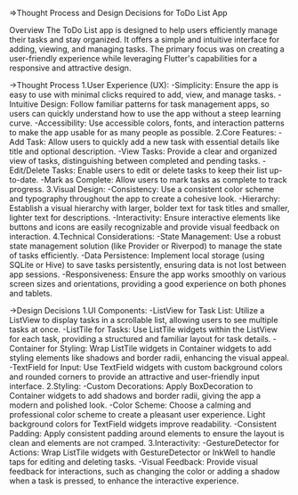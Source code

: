 =>Thought Process and Design Decisions for ToDo List App

Overview
The ToDo List app is designed to help users efficiently manage their tasks and stay organized. It offers a simple and intuitive interface for adding, viewing, and managing tasks. The primary focus was on creating a user-friendly experience while leveraging Flutter's capabilities for a responsive and attractive design.

->Thought Process
1.User Experience (UX):
-Simplicity: Ensure the app is easy to use with minimal clicks required to add, view, and manage tasks.
-Intuitive Design: Follow familiar patterns for task management apps, so users can quickly understand how to use the app without a steep learning curve.
-Accessibility: Use accessible colors, fonts, and interaction patterns to make the app usable for as many people as possible.
2.Core Features:
-Add Task: Allow users to quickly add a new task with essential details like title and optional description.
-View Tasks: Provide a clear and organized view of tasks, distinguishing between completed and pending tasks.
-Edit/Delete Tasks: Enable users to edit or delete tasks to keep their list up-to-date.
-Mark as Complete: Allow users to mark tasks as complete to track progress.
3.Visual Design:
-Consistency: Use a consistent color scheme and typography throughout the app to create a cohesive look.
-Hierarchy: Establish a visual hierarchy with larger, bolder text for task titles and smaller, lighter text for descriptions.
-Interactivity: Ensure interactive elements like buttons and icons are easily recognizable and provide visual feedback on interaction.
4.Technical Considerations:
-State Management: Use a robust state management solution (like Provider or Riverpod) to manage the state of tasks efficiently.
-Data Persistence: Implement local storage (using SQLite or Hive) to save tasks persistently, ensuring data is not lost between app sessions.
-Responsiveness: Ensure the app works smoothly on various screen sizes and orientations, providing a good experience on both phones and tablets.

->Design Decisions
1.UI Components:
-ListView for Task List: Utilize a ListView to display tasks in a scrollable list, allowing users to see multiple tasks at once.
-ListTile for Tasks: Use ListTile widgets within the ListView for each task, providing a structured and familiar layout for task details.
-Container for Styling: Wrap ListTile widgets in Container widgets to add styling elements like shadows and border radii, enhancing the visual appeal.
-TextField for Input: Use TextField widgets with custom background colors and rounded corners to provide an attractive and user-friendly input interface.
2.Styling:
-Custom Decorations: Apply BoxDecoration to Container widgets to add shadows and border radii, giving the app a modern and polished look.
-Color Scheme: Choose a calming and professional color scheme to create a pleasant user experience. Light background colors for TextField widgets improve readability.
-Consistent Padding: Apply consistent padding around elements to ensure the layout is clean and elements are not cramped.
3.Interactivity:
-GestureDetector for Actions: Wrap ListTile widgets with GestureDetector or InkWell to handle taps for editing and deleting tasks.
-Visual Feedback: Provide visual feedback for interactions, such as changing the color or adding a shadow when a task is pressed, to enhance the interactive experience.
